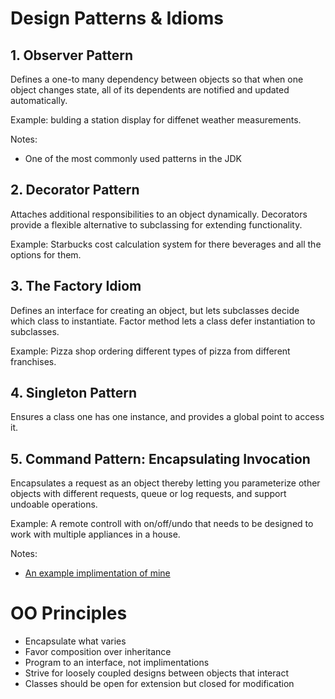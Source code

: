 # Design Patterns & Idioms

## 1. Observer Pattern

Defines a one-to many dependency between objects so that when one object changes state, all of its dependents are notified and updated automatically.

Example: bulding a station display for diffenet weather measurements.

Notes:
+ One of the most commonly used patterns in the JDK

## 2. Decorator Pattern

Attaches additional responsibilities to an object dynamically.  Decorators provide a flexible alternative to subclassing for extending functionality.

Example: Starbucks cost calculation system for there beverages and all the options for them.

## 3. The Factory Idiom

Defines an interface for creating an object, but lets subclasses decide which class to instantiate.  Factor method lets a class defer instantiation to subclasses.

Example: Pizza shop ordering different types of pizza from different franchises.

## 4. Singleton Pattern
Ensures a class one has one instance, and provides a global point to access it.


## 5. Command Pattern: Encapsulating Invocation

Encapsulates a request as an object thereby letting you parameterize other objects with different requests, queue or log requests, and support undoable operations.

Example: A remote controll with on/off/undo that needs to be designed to work with multiple appliances in a house.

Notes:
+ [An example implimentation of mine](https://github.com/rlgeb/misc-code/tree/master/c%2B%2B/design-patterns/command-pattern)

# OO Principles

+ Encapsulate what varies 
+ Favor composition over inheritance
+ Program to an interface, not implimentations
+ Strive for loosely coupled designs between objects that interact
+ Classes should be open for extension but closed for modification


